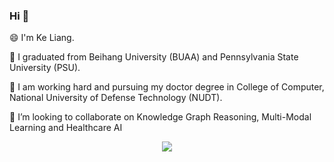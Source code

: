 ### Hi 👋

😄 I'm Ke Liang.

🔭 I graduated from Beihang University (BUAA) and Pennsylvania State University (PSU). 

🌱 I am working hard and pursuing my doctor degree in College of Computer, National University of Defense Technology (NUDT). 

👯 I’m looking to collaborate on Knowledge Graph Reasoning, Multi-Modal Learning and Healthcare AI 

  <center> 
      <img align="center" src="https://github-readme-stats.vercel.app/api?username=LIANGKE23" />
  </center>
<!--
**LIANGKE23/LIANGKE23** is a ✨ _special_ ✨ repository because its `README.md` (this file) appears on your GitHub profile.

Here are some ideas to get you started:

- 🔭 I’m currently working on ...
- 🌱 I’m currently learning ...
- 👯 I’m looking to collaborate on ...
- 🤔 I’m looking for help with ...
- 💬 Ask me about ...
- 📫 How to reach me: ...
- 😄 Pronouns: ...
- ⚡ Fun fact: ...
-->
